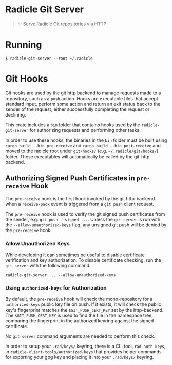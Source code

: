 # Radicle Git Server

> ✨ Serve Radicle Git repositories via HTTP

# Running

    $ radicle-git-server --root ~/.radicle

# Git Hooks

Git [hooks](https://git-scm.com/book/en/v2/Customizing-Git-Git-Hooks) are used by the git http backend to manage requests made to a repository, such as a `push` action. Hooks are executable files that accept standard input, perform some action and return an exit status back to the sender of the request, either successfully completing the request or declining.

This crate includes a `bin` folder that contains hooks used by the `radicle-git-server` for authorizing requests and performing other tasks.

In order to use these hooks, the binaries in the `bin` folder must be built using `cargo build --bin pre-receive` and `cargo build --bin post-receive` and moved to the radicle root under `git/hooks/` (e.g. `~/.radicle/git/hooks/`) folder. These executables will automatically be called by the git-http-backend.

## Authorizing Signed Push Certificates in `pre-receive` Hook

The `pre-receive` hook is the first hook invoked by the git http-backend when a `receive-pack` event is triggered from a `git push` client request.

The `pre-receive` hook is used to verify the git signed push certificates from the sender, e.g. `git push --signed ...`. Unless the `git-server` is run with the `--allow-unauthorized-keys` flag, any unsigned git push will be denied by the `pre-receive` hook.

### Allow Unauthorized Keys

While developing it can sometimes be useful to disable certificate verification and key authorization. To disable certificate checking, run the `git-server` with the following command:

```
radicle-git-server ... --allow-unauthorized-keys
```

### Using `authorized-keys` for Authorization

By default, the `pre-receive` hook will check the mono-repository for a `authorized-keys` public key file on push. If it exists, it will check the public key's fingerprint matches the `$GIT_PUSH_CERT_KEY` set by the http-backend. The `$GIT_PUSH_CERT_KEY` is used to find the file in the namespace tree, comparing the fingerprint in the authorized keyring against the signed certificate.

No `git-server` command arguments are needed to perform this check.

In order to setup your `.rad/keys/` keyring, there is a CLI tool, `rad-auth-keys`, in `radicle-client-tools/authorized-keys` that provides helper commands for exporting your gpg key and placing it into your `.rad/keys/` keyring.
